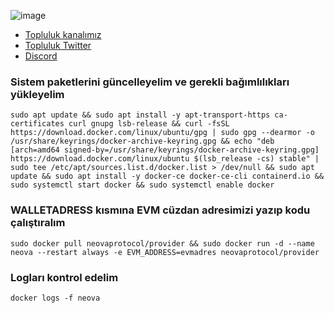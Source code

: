 

![image](https://github.com/user-attachments/assets/41c88ef0-7c73-4494-891a-3c37c4a433e3)


 * [Topluluk kanalımız](https://t.me/corenodechat)<br>
 * [Topluluk Twitter](https://twitter.com/corenodeHQ)<br>
 * [Discord](https://discord.gg/NkmNypKZQG)<br>

### Sistem paketlerini güncelleyelim ve gerekli bağımlılıkları yükleyelim
```
sudo apt update && sudo apt install -y apt-transport-https ca-certificates curl gnupg lsb-release && curl -fsSL https://download.docker.com/linux/ubuntu/gpg | sudo gpg --dearmor -o /usr/share/keyrings/docker-archive-keyring.gpg && echo "deb [arch=amd64 signed-by=/usr/share/keyrings/docker-archive-keyring.gpg] https://download.docker.com/linux/ubuntu $(lsb_release -cs) stable" | sudo tee /etc/apt/sources.list.d/docker.list > /dev/null && sudo apt update && sudo apt install -y docker-ce docker-ce-cli containerd.io && sudo systemctl start docker && sudo systemctl enable docker

```

### WALLETADRESS kısmına EVM cüzdan adresimizi yazıp kodu çalıştıralım
```
sudo docker pull neovaprotocol/provider && sudo docker run -d --name neova --restart always -e EVM_ADDRESS=evmadres neovaprotocol/provider

```

### Logları kontrol edelim
```
docker logs -f neova
```
